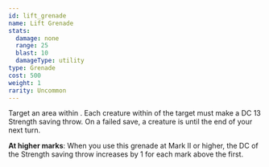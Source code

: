```yaml
---
id: lift_grenade
name: Lift Grenade
stats:
  damage: none
  range: 25
  blast: 10
  damageType: utility
type: Grenade
cost: 500
weight: 1
rarity: Uncommon
---
```

Target an area within <me-distance length="25" />. Each creature within <me-distance length="10" /> of the target must make a DC 13 Strength saving throw.
On a failed save, a creature is <me-condition id="lifted" /> until the end of your next turn.

__At higher marks__: When you use this grenade at Mark II or higher, the DC of the Strength saving throw increases
by 1 for each mark above the first.
